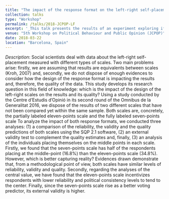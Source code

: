 ```yaml
---
title: "The impact of the response format on the left-right self-placement"
collection: talks
type: "Workshop"
permalink: /talks/2018-JCPOP-LF
excerpt: '_This talk presents the results of an experiment exploring if the response format affects the respondent's self-placement in a question about their self-right ideology_ [Read more](https://orioljbosch.github.io/publication/2018-JCPOP-LF)'
venue: "5th Workshop on Political Behaviour and Public Opinion (JCPOP)"
date: 2018-03-22
location: "Barcelona, Spain"
---
```


_Description_: Social scientists deal with data about the left-right self-placement measured with different types of scales. Two main problems arise: firstly, we are assuming that results are equivalents between scales (Kroh, 2007) and, secondly, we do not dispose of enough evidences to consider how the design of the response format is impacting the results and, therefore, the quality of the data. 
This study develops its research question in this field of knowledge: which is the impact of the design of the left-right scales on the results and its quality?
Using a study conducted by the Centre d’Estudis d’Opinió in its second round of the Omnibus de la Generalitat 2016, we dispose of the results of two different scales that have not been compared yet within the same sample. Both scales are, concretely, the partially labeled eleven-points scale and the fully labeled seven-points scale
To analyze the impact of both response formats, we conducted three analyses: (1) a comparison of the reliability, the validity and the quality predictions of both scales using the SQP 2.1 software, (2) an external validity test to complement the quality estimates and, finally, (3) an analysis of the individuals placing themselves on the middle points in each scale. 
Firstly, we found that the seven-points scale has half of the respondents placing at the middle-point (16.8%) than the eleven-points scale (34.8%). However, which is better capturing reality? Evidences drawn demonstrate that, from a methodological point of view, both scales have similar levels of reliability, validity and quality. Secondly, regarding the analyses of the central value, we have found that the eleven-points scale incentivizes respondents with lower reliability and political consistency levels to tend to the center. Finally, since the seven-points scale rise as a better voting predictor, its external validity is higher.
